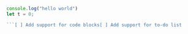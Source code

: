 ```JavaScript
console.log("hello world")
let t = 0;

```[ ] Add support for code blocks[ ] Add support for to-do list 
